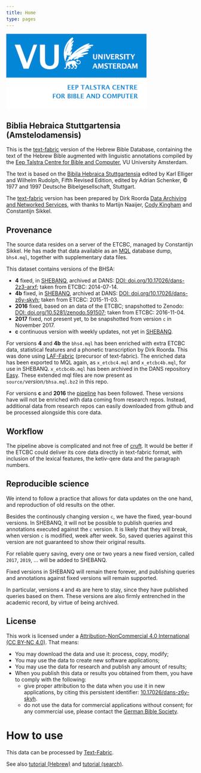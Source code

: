 ```yaml
---
title: Home
type: pages
---
```


![etcbc](images/etcbc.png)

## Biblia Hebraica Stuttgartensia (Amstelodamensis)

This is the
[text-fabric](https://github.com/ETCBC/text-fabric/wiki)
version of the Hebrew Bible Database,
containing the text of the Hebrew Bible augmented with linguistic annotations compiled by the
[Eep Talstra Centre for Bible and Computer](http://www.godgeleerdheid.vu.nl/en/research/institutes-and-centres/eep-talstra-centre-for-bible-and-computer/index.aspx), VU University Amsterdam.

The text is based on the
[Bibila Hebraica Stuttgartensia](https://www.academic-bible.com/en/online-bibles/biblia-hebraica-stuttgartensia-bhs/read-the-bible-text/)
edited by Karl Elliger and Wilhelm Rudolph,
Fifth Revised Edition, edited by Adrian Schenker,
© 1977 and 1997 Deutsche Bibelgesellschaft, Stuttgart.

The [text-fabric](https://github.com/ETCBC/text-fabric/wiki) version has been prepared
by Dirk Roorda [Data Archiving and Networked Services](https://dans.knaw.nl/en/front-page?set_language=en),
with thanks to
Martijn Naaijer,
[Cody Kingham](http://www.codykingham.com)
and Constantijn Sikkel.

## Provenance
The source data resides on a server of the ETCBC, managed by Constantijn Sikkel.
He has made that data available as an [MQL](https://emdros.org/mql.html) database dump, `bhs4.mql`,
together with supplementary data files.

This dataset contains versions of the BHSA:
* **4** fixed, in [SHEBANQ](https://shebanq.ancient-data.org/sources),
  archived at DANS: [DOI: doi.org/10.17026/dans-2z3-arxf](https://doi.org/10.17026/dans-2z3-arxf);
  taken from ETCBC: 2014-07-14.
* **4b** fixed, in [SHEBANQ](https://shebanq.ancient-data.org/sources),
  archived at DANS: [DOI: doi.org/10.17026/dans-z6y-skyh](https://doi.org/10.17026/dans-z6y-skyh);
  taken from ETCBC: 2015-11-03.
* **2016** fixed, based on an data of the ETCBC;
  snapshotted to Zenodo: [DOI: doi.org/10.5281/zenodo.591507](https://doi.org/10.5281/zenodo.591507);
  taken from ETCBC: 2016-11-04.
* **2017** fixed, not present yet, to be snapshotted from version `c` in November 2017.
* **c** continuous version with weekly updates, not yet in [SHEBANQ](https://shebanq.ancient-data.org/sources).

For versions **4** and **4b** the
`bhs4.mql` has been enriched with extra ETCBC data, statistical features and a phonetic transcription
by Dirk Roorda.
This was done using
[LAF-Fabric](https://github.com/ETCBC/laf-fabric) (precursor of text-fabric).
The enriched data has been exported to MQL again, as `x_etcbc4.mql` and `x_etcbc4b.mql`, for use in SHEBANQ.
`x_etcbc4b.mql` has been archived in the DANS repository [Easy](https://doi.org/10.17026/dans-z6y-skyh).
These extended mql files are now present as `source/`*version*`/bhsa.mql.bz2` in this repo.

For versions **c** and **2016** the
[pipeline](https://github.com/ETCBC/pipeline)
has been followed.
These versions have will not be enriched with data coming from research repos.
Instead, additional data from research repos can easily downloaded
from github and be processed alongside this core data.

## Workflow
The pipeline above is complicated and not free of
[cruft](https://en.wikipedia.org/wiki/Cruft).
It would be better if the ETCBC could deliver its core data directly in text-fabric format,
with inclusion of the lexical features, the ketiv-qere data and the paragraph numbers.

## Reproducible science
We intend to follow a practice that allows for data updates on the one hand, and reproduction of old
results on the other.

Besides the continously changing version `c`, we have the fixed, year-bound versions.
In SHEBANQ, 
it will not be possible to publish queries and annotations executed against the `c` version.
It is likely that they will break, when version `c` is modified, week after week.
So, saved queries against this version are not guaranteed to show their original results.

For reliable query saving, every one or two years a new fixed version, called `2017`, `2019`, ... will be added
to SHEBANQ.

Fixed versions in SHEBANQ will remain there forever, and publishing queries and annotations against fixed
versions will remain supported.

In particular, versions `4` and `4b` are here to stay, since they have published queries based on them.
These versions are also firmly entrenched in the academic record, by virtue of being archived.

## License

This work is licensed under a
[Attribution-NonCommercial 4.0 International (CC BY-NC 4.0)](https://creativecommons.org/licenses/by-nc/4.0/).
That means:

* You may download the data and use it: process, copy, modify;
* You may use the data to create new software applications;
* You may use the data for research and publish any amount of results;
* When you publish this data or results you obtained from them, you have to comply with the following:
  * give proper attribution to the data when you use it in new applications,
    by citing this persistent identifier:
    [10.17026/dans-z6y-skyh](http://dx.doi.org/10.17026%2Fdans-z6y-skyh).
  * do not use the data for commercial applications without consent;
    for any commercial use, please contact the
    [German Bible Society](zentrale@dbg.de).

# How to use

This data can be processed by 
[Text-Fabric](https://github.com/ETCBC/text-fabric/wiki).

See also 
[tutorial (Hebrew)](https://github.com/etcbc/text-fabric/blob/master/docs/tutorial.ipynb)
and
[tutorial (search)](https://github.com/etcbc/text-fabric/blob/master/docs/searchTutorial.ipynb).

